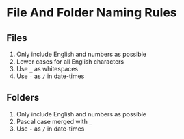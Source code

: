 # File And Folder Naming Rules

## Files

1. Only include English and numbers as possible
2. Lower cases for all English characters
3. Use `_` as whitespaces
4. Use `-` as `/` in date-times

## Folders

1. Only include English and numbers as possible
2. Pascal case merged with `_`
3. Use `-` as `/` in date-times